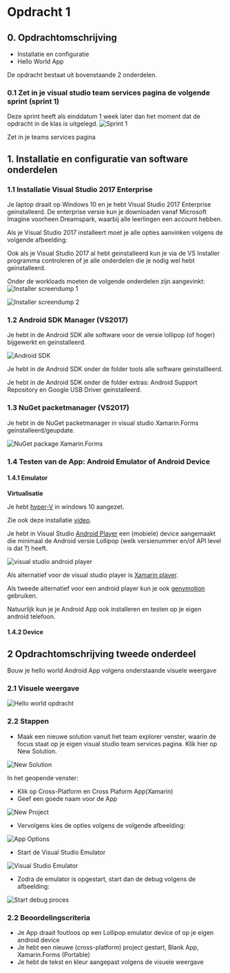# Opdracht 1

## 0. Opdrachtomschrijving

- Installatie en configuratie
- Hello World App

De opdracht bestaat uit bovenstaande 2 onderdelen. 

### 0.1 Zet in je visual studio team services pagina de volgende sprint (sprint 1)

Deze sprint heeft als einddatum 1 week later dan het moment dat de opdracht in de klas is uitgelegd.
![Sprint 1](https://github.com/ictacademiekw1c/opdrachten-repository/blob/master/xamarin/images/sprint1.png?raw=true)

Zet in je teams services pagina 

## 1. Installatie en configuratie van software onderdelen 

### 1.1 Installatie Visual Studio 2017 Enterprise

Je laptop draait op Windows 10 en je hebt Visual Studio 2017 Enterprise geinstalleerd.
De enterprise versie kun je downloaden vanaf Microsoft Imagine voorheen Dreamspark, waarbij alle leerlingen een account hebben.

Als je Visual Studio 2017 installeert moet je alle opties aanvinken volgens de volgende afbeelding:

Ook als je Visual Studio 2017 al hebt geinstalleerd kun je via de VS Installer programma controleren of je alle onderdelen die je nodig wel hebt geinstalleerd.

Onder de workloads moeten de volgende onderdelen zijn aangevinkt:
![Installer screendump 1](https://github.com/ictacademiekw1c/opdrachten-repository/blob/master/xamarin/images/installer1.png?raw=true)

![Installer screendump 2](https://github.com/ictacademiekw1c/opdrachten-repository/blob/master/xamarin/images/installer2.png?raw=true)

### 1.2 Android SDK Manager (VS2017)

Je hebt in de Android SDK alle software voor de versie lollipop (of hoger) bijgewerkt en geinstalleerd.

![Android SDK](https://github.com/ictacademiekw1c/opdrachten-repository/blob/master/xamarin/images/androidsdk.jpg?raw=true)

Je hebt in de Android SDK onder de folder tools alle software geinstallleerd.

Je hebt in de Android SDK onder de folder extras: Android Support Repository en Google USB Driver geinstalleerd.

### 1.3 NuGet packetmanager (VS2017)

Je hebt in de NuGet packetmanager in visual studio Xamarin.Forms geinstalleerd/geupdate.

![NuGet package Xamarin.Forms](https://github.com/ictacademiekw1c/opdrachten-repository/blob/master/xamarin/images/xamforms.jpg?raw=true)

### 1.4 Testen van de App: Android Emulator of Android Device
 
#### 1.4.1 Emulator

__Virtualisatie__

Je hebt [hyper-V](https://msdn.microsoft.com/nl-nl/virtualization/hyperv_on_windows/quick_start/walkthrough_install) in windows 10 aangezet.

Zie ook deze installatie [video](https://developer.xamarin.com/videos/?v=Installing_Xamarin_on_Windows).

Je hebt in Visual Studio [Android Player](https://www.visualstudio.com/en-us/features/msft-android-emulator-vs.aspx) een (mobiele) device aangemaakt die minimaal de Android versie Lollipop (welk versienummer en/of API level is dat ?) heeft.

![visual studio android player](https://github.com/ictacademiekw1c/opdrachten-repository/blob/master/xamarin/images/vsplayer.jpg?raw=true)

Als alternatief voor de visual studio player is [Xamarin  player](https://developer.xamarin.com/releases/android/android-player/).

Als tweede alternatief voor een android player kun je ook [genymotion](https://www.genymotion.com/thank-you-freemium/) gebruiken.

Natuurlijk kun je je Android App ook installeren en testen op je eigen android telefoon.


#### 1.4.2 Device

## 2 Opdrachtomschrijving tweede onderdeel

Bouw je hello world Android App volgens onderstaande visuele weergave
 
### 2.1 Visuele weergave

![Hello world opdracht](https://github.com/ictacademiekw1c/opdrachten-repository/blob/master/xamarin/images/helloworld.jpg?raw=true)

### 2.2 Stappen

- Maak een nieuwe solution vanuit het team explorer venster, waarin de focus staat op je eigen visual studio team services pagina. 
Klik hier op New Solution.

![New Solution](https://github.com/ictacademiekw1c/opdrachten-repository/blob/master/xamarin/images/newsolution.png?raw=true)

In het geopende venster:
- Klik op Cross-Platform en Cross Plaform App(Xamarin)
- Geef een goede naam voor de App

![New Project](https://github.com/ictacademiekw1c/opdrachten-repository/blob/master/xamarin/images/newproject.png?raw=true)

- Vervolgens kies de opties volgens de volgende afbeelding:

![App Options](https://github.com/ictacademiekw1c/opdrachten-repository/blob/master/xamarin/images/appoptions.png?raw=true)
 
- Start de Visual Studio Emulator

![Visual Studio Emulator](https://github.com/ictacademiekw1c/opdrachten-repository/blob/master/xamarin/images/vsemulator.png?raw=true)

- Zodra de emulator is opgestart, start dan de debug volgens de afbeelding:

![Start debug proces](https://github.com/ictacademiekw1c/opdrachten-repository/blob/master/xamarin/images/startdebug.png?raw=true)


### 2.2 Beoordelingscriteria

- Je App draait foutloos op een Lollipop emulator device of op je eigen android device
- Je hebt een nieuwe (cross-platform) project gestart, Blank App, Xamarin.Forms (Portable)
- Je hebt de tekst en kleur aangepast volgens de visuele weergave

